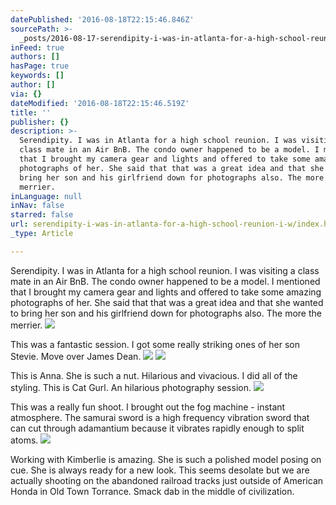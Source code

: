 ```yaml
---
datePublished: '2016-08-18T22:15:46.846Z'
sourcePath: >-
  _posts/2016-08-17-serendipity-i-was-in-atlanta-for-a-high-school-reunion-i-w.md
inFeed: true
authors: []
hasPage: true
keywords: []
author: []
via: {}
dateModified: '2016-08-18T22:15:46.519Z'
title: ''
publisher: {}
description: >-
  Serendipity. I was in Atlanta for a high school reunion. I was visiting a
  class mate in an Air BnB. The condo owner happened to be a model. I mentioned
  that I brought my camera gear and lights and offered to take some amazing
  photographs of her. She said that that was a great idea and that she wanted to
  bring her son and his girlfriend down for photographs also. The more the
  merrier. 
inLanguage: null
inNav: false
starred: false
url: serendipity-i-was-in-atlanta-for-a-high-school-reunion-i-w/index.html
_type: Article

---
```

Serendipity. I was in Atlanta for a high school reunion. I was visiting a class mate in an Air BnB. The condo owner happened to be a model. I mentioned that I brought my camera gear and lights and offered to take some amazing photographs of her. She said that that was a great idea and that she wanted to bring her son and his girlfriend down for photographs also. The more the merrier. ![](https://the-grid-user-content.s3-us-west-2.amazonaws.com/5807c8f8-a7f9-4db9-a425-4384d0f9d8c0.jpg)

This was a fantastic session. I got some really striking ones of her son Stevie. Move over James Dean.
![](https://the-grid-user-content.s3-us-west-2.amazonaws.com/89787758-458b-407f-8617-27ed817853b6.jpg)
![](https://the-grid-user-content.s3-us-west-2.amazonaws.com/3ff1327c-4e9c-4238-94ff-931344a37df7.jpg)

This is Anna. She is such a nut. Hilarious and vivacious. I did all of the styling. This is Cat Gurl. An hilarious photography session.
![](https://the-grid-user-content.s3-us-west-2.amazonaws.com/f693c1d3-0e66-40d4-b559-20aae5992e93.jpg)

This was a really fun shoot. I brought out the fog machine - instant atmosphere. The samurai sword is a high frequency vibration sword that can cut through adamantium because it vibrates rapidly enough to split atoms.
![](https://the-grid-user-content.s3-us-west-2.amazonaws.com/dc5d6176-c0ad-4d42-856c-25ede015c7b6.jpg)

Working with Kimberlie is amazing. She is such a polished model posing on cue. She is always ready for a new look. This seems desolate but we are actually shooting on the abandoned railroad tracks just outside of American Honda in Old Town Torrance. Smack dab in the middle of civilization.